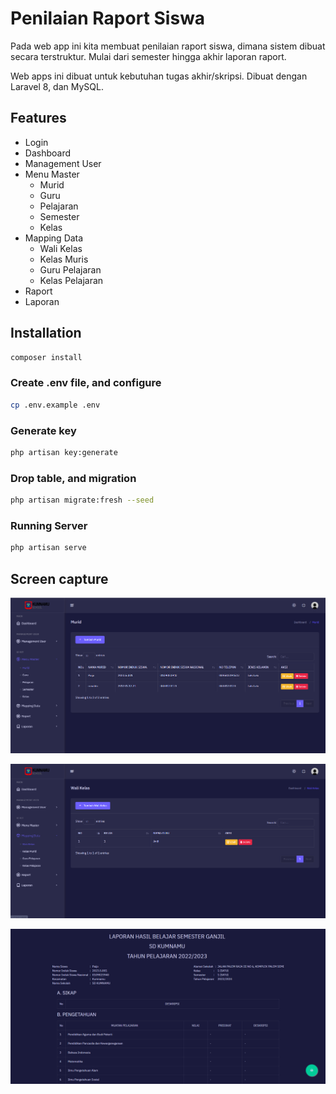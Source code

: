 # Penilaian Raport Siswa

Pada web app ini kita membuat penilaian raport siswa, dimana sistem dibuat secara terstruktur. Mulai dari semester hingga akhir laporan raport.

Web apps ini dibuat untuk kebutuhan tugas akhir/skripsi. Dibuat dengan Laravel 8, dan MySQL.

## Features

- Login
- Dashboard
- Management User
- Menu Master
    - Murid
    - Guru
    - Pelajaran
    - Semester
    - Kelas
- Mapping Data
    - Wali Kelas
    - Kelas Muris
    - Guru Pelajaran
    - Kelas Pelajaran
- Raport
- Laporan

## Installation

```sh
composer install
```

### Create .env file, and configure
```sh
cp .env.example .env
```

### Generate key
```sh
php artisan key:generate
```

### Drop table, and migration
```sh
php artisan migrate:fresh --seed
```

### Running Server
```sh
php artisan serve
```

## Screen capture

![App Screenshot](https://raw.githubusercontent.com/sodiqardianto/penilaian-raport/main/public/image/pic-1.png)

![App Screenshot](https://raw.githubusercontent.com/sodiqardianto/penilaian-raport/main/public/image/pic-2.png)

![App Screenshot](https://raw.githubusercontent.com/sodiqardianto/penilaian-raport/main/public/image/pic-3.png)

